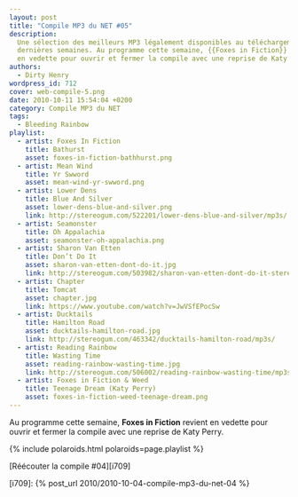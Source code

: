 ```yaml
---
layout: post
title: "Compile MP3 du NET #05"
description:
  Une sélection des meilleurs MP3 légalement disponibles au téléchargement des
  dernières semaines. Au programme cette semaine, {{Foxes in Fiction}} revient
  en vedette pour ouvrir et fermer la compile avec une reprise de Katy Perry.
authors:
  - Dirty Henry
wordpress_id: 712
cover: web-compile-5.png
date: 2010-10-11 15:54:04 +0200
category: Compile MP3 du NET
tags:
  - Bleeding Rainbow
playlist:
  - artist: Foxes In Fiction
    title: Bathurst
    asset: foxes-in-fiction-bathhurst.png
  - artist: Mean Wind
    title: Yr Swword
    asset: mean-wind-yr-swword.png
  - artist: Lower Dens
    title: Blue And Silver
    asset: lower-dens-blue-and-silver.png
    link: http://stereogum.com/522201/lower-dens-blue-and-silver/mp3s/
  - artist: Seamonster
    title: Oh Appalachia
    asset: seamonster-oh-appalachia.png
  - artist: Sharon Van Etten
    title: Don’t Do It
    asset: sharon-van-etten-dont-do-it.jpg
    link: http://stereogum.com/503982/sharon-van-etten-dont-do-it-stereogum-premiere/mp3s/
  - artist: Chapter
    title: Tomcat
    asset: chapter.jpg
    link: https://www.youtube.com/watch?v=JwVSfEPocSw
  - artist: Ducktails
    title: Hamilton Road
    asset: ducktails-hamilton-road.jpg
    link: http://stereogum.com/463342/ducktails-hamilton-road/mp3s/
  - artist: Reading Rainbow
    title: Wasting Time
    asset: reading-rainbow-wasting-time.jpg
    link: http://stereogum.com/506002/reading-rainbow-wasting-time/mp3s/
  - artist: Foxes in Fiction & Weed
    title: Teenage Dream (Katy Perry)
    asset: foxes-in-fiction-weed-teenage-dream.png
---
```


Au programme cette semaine, **Foxes in Fiction** revient en vedette pour ouvrir
et fermer la compile avec une reprise de Katy Perry.

{% include polaroids.html polaroids=page.playlist %}

[Réécouter la compile #04][i709]

[i709]: {% post_url 2010/2010-10-04-compile-mp3-du-net-04 %}
